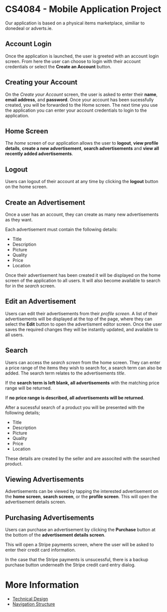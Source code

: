 # CS4084 - Mobile Application Project

Our application is based on a physical items marketplace, similiar to donedeal or adverts.ie.

## Account Login
Once the application is launched, the user is greeted with an account login screen.
From here the user can choose to login with their account credentials or select the **Create an Account** button.

## Creating your Account
On the *Create your Account* screen, the user is asked to enter their **name**, **email address**, and **password**.
Once your account has been sucessfully created, you will be forwarded to the Home screen. The next time you use the application you can enter your account credentials to login to the application.

## Home Screen
The *home* screen of our application allows the user to **logout**, **view profile details**, **create a new advertisement**, **search advertisements** and **view all recently added advertisements**.

## Logout
Users can logout of their account at any time by clicking the **logout** button on the home screen.

## Create an Advertisement
Once a user has an account, they can create as many new advertisements as they want.

Each advertisement must contain the following details:
- Title
- Description
- Picture
- Quality
- Price
- Location

Once their advertisement has been created it will be displayed on the home screen of the application to all users. It will also become available to search for in the *search* screen.

## Edit an Advertisement
Users can edit their advertisements from their *profile screen*.
A list of their advertisements will be displayed at the top of the page, where they can select the **Edit** button to open the advertisment editor screen.
Once the user saves the required changes they will be instantly updated, and available to all users.

## Search
Users can access the *search screen* from the home screen. They can enter a price range of the items they wish to search for, a search term can also be added.
The search term relates to the advertisements *title*.

If the **search term is left blank, all advertisements** with the matching price range will be returned.

If **no price range is described, all advertisements will be returned**.

After a sucessful search of a product you will be presented with the following details;
- Title
- Description
- Picture
- Quality
- Price
- Location

These details are created by the seller and are associted with the searched product.

## Viewing Advertisements
Advertisements can be viewed by tapping the interested advertisement on the **home screen**, **search screen**, or the **profile screen**.
This will open the advertisement details screen.

## Purchasing Advertisements
Users can purchase an advertisement by clicking the **Purchase** button at the bottom of the **advertisement details screen**.

This will open a Stripe payments screen, where the user will be asked to enter their credit card information. 

In the case that the Stripe payments is unsucessful, there is a backup purchase button underneath the Stripe credit card entry dialog.

# More Information
- [Technical Design](design.md)
- [Navigation Structure](structure.md)
